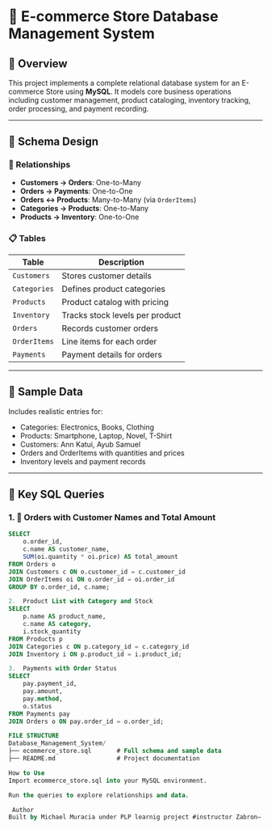 # 🛒 E-commerce Store Database Management System

## 📌 Overview
This project implements a complete relational database system for an E-commerce Store using **MySQL**. It models core business operations including customer management, product cataloging, inventory tracking, order processing, and payment recording.

---

## 🧱 Schema Design

### 🔗 Relationships
- **Customers → Orders**: One-to-Many
- **Orders → Payments**: One-to-One
- **Orders ↔ Products**: Many-to-Many (via `OrderItems`)
- **Categories → Products**: One-to-Many
- **Products → Inventory**: One-to-One

### 📋 Tables
| Table         | Description                              |
|---------------|------------------------------------------|
| `Customers`   | Stores customer details                  |
| `Categories`  | Defines product categories               |
| `Products`    | Product catalog with pricing             |
| `Inventory`   | Tracks stock levels per product          |
| `Orders`      | Records customer orders                  |
| `OrderItems`  | Line items for each order                |
| `Payments`    | Payment details for orders               |

---

## 🧪 Sample Data

Includes realistic entries for:
- Categories: Electronics, Books, Clothing
- Products: Smartphone, Laptop, Novel, T-Shirt
- Customers: Ann Katui, Ayub Samuel
- Orders and OrderItems with quantities and prices
- Inventory levels and payment records

---

## 🧠 Key SQL Queries

### 1. 🧾 Orders with Customer Names and Total Amount
```sql
SELECT 
    o.order_id,
    c.name AS customer_name,
    SUM(oi.quantity * oi.price) AS total_amount
FROM Orders o
JOIN Customers c ON o.customer_id = c.customer_id
JOIN OrderItems oi ON o.order_id = oi.order_id
GROUP BY o.order_id, c.name;

2.  Product List with Category and Stock
SELECT 
    p.name AS product_name,
    c.name AS category,
    i.stock_quantity
FROM Products p
JOIN Categories c ON p.category_id = c.category_id
JOIN Inventory i ON p.product_id = i.product_id;

3.  Payments with Order Status
SELECT 
    pay.payment_id,
    pay.amount,
    pay.method,
    o.status
FROM Payments pay
JOIN Orders o ON pay.order_id = o.order_id;

FILE STRUCTURE
Database_Management_System/
├── ecommerce_store.sql       # Full schema and sample data
├── README.md                 # Project documentation

How to Use
Import ecommerce_store.sql into your MySQL environment.

Run the queries to explore relationships and data.

 Author
Built by Michael Muracia under PLP learnig project #instructor Zabron— passionate about clean schema design, relational integrity, and real-world business logic.
